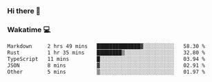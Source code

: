 ### Hi there 👋

<!--
**kikyou14/kikyou14** is a ✨ _special_ ✨ repository because its `README.md` (this file) appears on your GitHub profile.

Here are some ideas to get you started:

- 🔭 I’m currently working on ...
- 🌱 I’m currently learning ...
- 👯 I’m looking to collaborate on ...
- 🤔 I’m looking for help with ...
- 💬 Ask me about ...
- 📫 How to reach me: ...
- 😄 Pronouns: ...
- ⚡ Fun fact: ...
-->

### Wakatime 💻

<!--START_SECTION:waka-->

```txt
Markdown     2 hrs 49 mins   ██████████████▓░░░░░░░░░░   58.30 %
Rust         1 hr 35 mins    ████████▒░░░░░░░░░░░░░░░░   32.80 %
TypeScript   11 mins         █░░░░░░░░░░░░░░░░░░░░░░░░   03.94 %
JSON         8 mins          ▓░░░░░░░░░░░░░░░░░░░░░░░░   02.91 %
Other        5 mins          ▒░░░░░░░░░░░░░░░░░░░░░░░░   01.97 %
```

<!--END_SECTION:waka-->